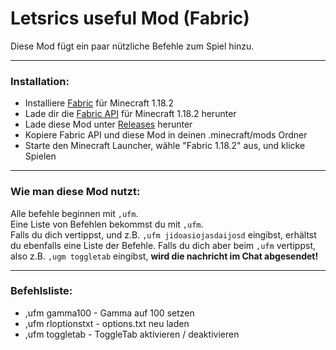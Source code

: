 # Letsrics useful Mod (Fabric)

Diese Mod fügt ein paar nützliche Befehle zum Spiel hinzu.

---

### Installation:

- Installiere [Fabric](https://fabricmc.net/use/installer/) für Minecraft 1.18.2
- Lade dir die [Fabric API](https://www.curseforge.com/minecraft/mc-mods/fabric-api/files/all) für Minecraft 1.18.2 herunter
- Lade diese Mod unter [Releases](https://github.com/Letsric/LetsricsUsefulMod-Fabric/releases) herunter
- Kopiere Fabric API und diese Mod in deinen .minecraft/mods Ordner
- Starte den Minecraft Launcher, wähle "Fabric 1.18.2" aus, und klicke Spielen

---

### Wie man diese Mod nutzt:

Alle befehle beginnen mit ```,ufm```. \
Eine Liste von Befehlen bekommst du mit ```,ufm```. \
Falls du dich vertippst, und z.B. ```,ufm jidoasiojasdaijosd``` eingibst,
erhältst du ebenfalls eine Liste der Befehle. Falls du dich aber beim ```,ufm```
vertippst, also z.B. ```,ugm toggletab``` eingibst, **wird die nachricht 
im Chat abgesendet!**

---

### Befehlsliste:
- ,ufm gamma100 - Gamma auf 100 setzen
- ,ufm rloptionstxt - options.txt neu laden
- ,ufm toggletab - ToggleTab aktivieren / deaktivieren